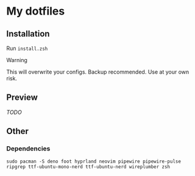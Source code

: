 # My dotfiles

## Installation

Run `install.zsh`

> [!WARNING]
> This will overwrite your configs. Backup recommended. Use at your own risk.

## Preview

*TODO*

## Other

### Dependencies

```
sudo pacman -S deno foot hyprland neovim pipewire pipewire-pulse ripgrep ttf-ubuntu-mono-nerd ttf-ubuntu-nerd wireplumber zsh
```
